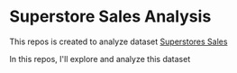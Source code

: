 # Superstore Sales Analysis
This repos is created to analyze dataset [Superstores Sales](https://www.kaggle.com/datasets/rohitsahoo/sales-forecasting)

In this repos, I'll explore and analyze this dataset
